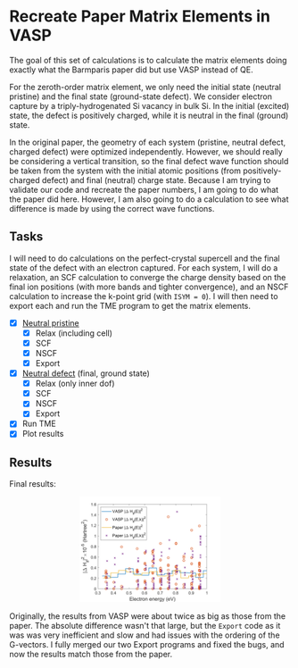 # Recreate Paper Matrix Elements in VASP

The goal of this set of calculations is to calculate the matrix elements doing exactly what the Barmparis paper did but use VASP instead of QE.

For the zeroth-order matrix element, we only need the initial state (neutral pristine) and the final state (ground-state defect). We consider electron capture by a triply-hydrogenated Si vacancy in bulk Si. In the initial (excited) state, the defect is positively charged, while it is neutral in the final (ground) state.

In the original paper, the geometry of each system (pristine, neutral defect, charged defect) were optimized independently. However, we should really be considering a vertical transition, so the final defect wave function should be taken from the system with the initial atomic positions (from positively-charged defect) and final (neutral) charge state. Because I am trying to validate our code and recreate the paper numbers, I am going to do what the paper did here. However, I am also going to do a calculation to see what difference is made by using the correct wave functions. 

## Tasks

I will need to do calculations on the perfect-crystal supercell and the final state of the defect with an electron captured. For each system, I will do a relaxation, an SCF calculation to converge the charge density based on the final ion positions (with more bands and tighter convergence), and an NSCF calculation to increase the k-point grid (with `ISYM = 0`). I will then need to export each and run the TME program to get the matrix elements.

- [x] [Neutral pristine](../VASP/pristine/README.md)
  - [x] Relax (including cell)
  - [x] SCF
  - [x] NSCF
  - [x] Export
- [x] [Neutral defect](../VASP/finalChargeState/finalPositions/README.md) (final, ground state)
  - [x] Relax (only inner dof)
  - [x] SCF
  - [x] NSCF
  - [x] Export
- [x] Run TME
- [x] Plot results

## Results

Final results:

<p align="center">
  <img src="./VASPvsPaper.png" width="50%">
</p>

Originally, the results from VASP were about twice as big as those from the paper. The absolute difference wasn't that large, but the `Export` code as it was was very inefficient and slow and had issues with the ordering of the G-vectors. I fully merged our two Export programs and fixed the bugs, and now the results match those from the paper. 
